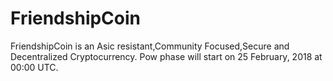 # FriendshipCoin
FriendshipCoin is an Asic resistant,Community Focused,Secure and Decentralized Cryptocurrency.
Pow phase will start on 25 February, 2018 at 00:00 UTC.
